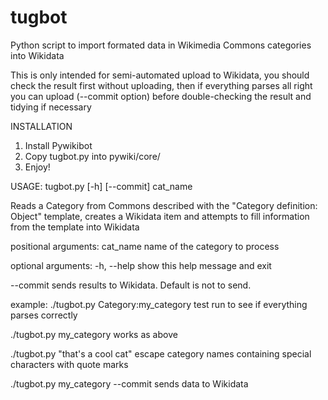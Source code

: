 # tugbot
Python script to import formated data in Wikimedia Commons categories into Wikidata

This is only intended for semi-automated upload to Wikidata, you should check the result 
first without uploading, then if everything parses all right you can upload (--commit option) 
before double-checking the result and tidying if necessary

INSTALLATION
1. Install Pywikibot
2. Copy tugbot.py into pywiki/core/
3. Enjoy!

USAGE: tugbot.py [-h] [--commit] cat_name

Reads a Category from Commons described with the "Category definition: Object"
template, creates a Wikidata item and attempts to fill information from the
template into Wikidata

positional arguments:
  cat_name    name of the category to process

optional arguments:
  -h, --help  show this help message and exit
  
  
  --commit    sends results to Wikidata. Default is not to send.
  
  
example:
  ./tugbot.py Category:my_category     test run to see if everything parses correctly
  
  ./tugbot.py my_category              works as above

  ./tugbot.py "that's a cool cat"      escape category names containing special characters with quote marks
  
  ./tugbot.py my_category --commit     sends data to Wikidata
